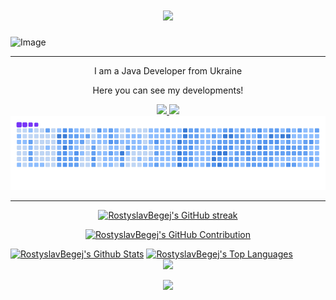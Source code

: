<h1 align="center">
    <img src="https://readme-typing-svg.herokuapp.com/?font=Righteous&size=35&center=true&vCenter=true&width=500&height=50&duration=4000&color=7731F7&lines=Hi+There!+👋;+I'm+Rostyslav!;" />
</h1>

![Image](https://64.media.tumblr.com/cca4f06484b447c0687f0325af5b38c9/428a8db1dc8ae92f-87/s1280x1920/7c751558b1d93e15c2d885cff2162ddb95059b8d.gifv)

<hr/>

<p align="center">I am a Java Developer from Ukraine</p>
<p align="center">Here you can see my developments!</p>

<div align="center"> 
  <a href="mailto:rostyslav.begej.work@gmail.com">
    <img src="https://img.shields.io/badge/Gmail-333333?style=for-the-badge&logo=gmail&logoColor=red" />
  </a>
  <a href="https://t.me/uuudxr" target="_blank">
    <img src="https://img.shields.io/badge/Telegram-2CA5E0?style=for-the-badge&logo=telegram&logoColor=white" />
  </a>
</div>

<div style="text-align: center;" align="center">
  <picture>
    <source media="(prefers-color-scheme: dark)" srcset="https://github.com/RostyslavBegej/RostyslavBegej/blob/main/workflows/github-snake-dark.svg" />
    <source media="(prefers-color-scheme: light)" srcset="https://github.com/RostyslavBegej/RostyslavBegej/blob/main/workflows/github-snake.svg" />
    <img alt="github-snake" src="https://github.com/RostyslavBegej/RostyslavBegej/blob/main/workflows/ocean.gif" />
  </picture>
</div>

<hr/>

<p align="center">
  <a href="https://github.com/RostyslavBegej">
    <img src="https://github-readme-streak-stats.herokuapp.com/?user=RostyslavBegej&theme=radical&border=7F3FBF&background=0D1117" alt="RostyslavBegej's GitHub streak"/>
  </a>
</p>

<p align="center">
  <a href="https://github.com/RostyslavBegej">
    <img src="https://github-profile-summary-cards.vercel.app/api/cards/profile-details?username=RostyslavBegej&theme=radical" alt="RostyslavBegej's GitHub Contribution"/>
  </a>
</p>

<a> 
    <a href="https://github.com/RostyslavBegej"><img alt="RostyslavBegej's Github Stats" src="https://denvercoder1-github-readme-stats.vercel.app/api?username=RostyslavBegej&show_icons=true&count_private=true&theme=react&border_color=7F3FBF&bg_color=0D1117&title_color=F85D7F&icon_color=F8D866" height="192px" width="49.5%"/></a>
    <a href="https://github.com/RostyslavBegej"><img alt="RostyslavBegej's Top Languages" src="https://denvercoder1-github-readme-stats.vercel.app/api/top-langs/?username=RostyslavBegej&langs_count=8&layout=compact&theme=react&border_color=7F3FBF&bg_color=0D1117&title_color=F85D7F&icon_color=F8D866" height="192px" width="49.5%"/></a>
  <br/>
</a>

<div align="center">
    <img src="https://readme-typing-svg.herokuapp.com/?font=Righteous&size=25&center=true&vCenter=true&width=500&height=30&duration=4000&color=7731F7&lines=Thanks+for+visiting!;+Have+a+nice+day!" />
</div>

<p align="center">
     <img src="https://capsule-render.vercel.app/api?type=waving&height=100&color=7731f7&section=footer"/>
</p>
